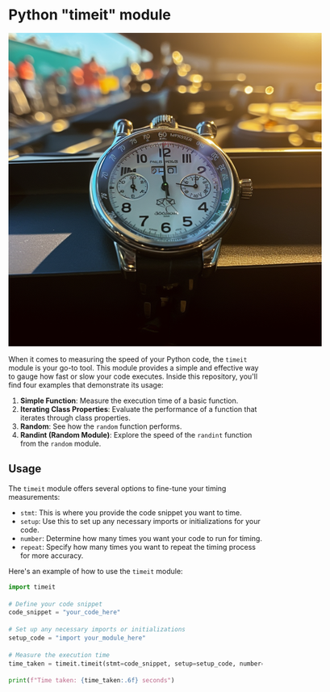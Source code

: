 # Python "timeit" module

<p align="center">
  <img src="https://github.com/ArkadiiOlshevskyi/python_timeit/blob/main/img/arkadii_olshevsky_python_developer_timeit.png" alt="Python timeit module" style="max-width:200%;">
</p>


When it comes to measuring the speed of your Python code, the `timeit` module is your go-to tool. This module provides a simple and effective way to gauge how fast or slow your code executes. Inside this repository, you'll find four examples that demonstrate its usage:

1. **Simple Function**: Measure the execution time of a basic function.
2. **Iterating Class Properties**: Evaluate the performance of a function that iterates through class properties.
3. **Random**: See how the `random` function performs.
4. **Randint (Random Module)**: Explore the speed of the `randint` function from the `random` module.

## Usage

The `timeit` module offers several options to fine-tune your timing measurements:

- `stmt`: This is where you provide the code snippet you want to time.
- `setup`: Use this to set up any necessary imports or initializations for your code.
- `number`: Determine how many times you want your code to run for timing.
- `repeat`: Specify how many times you want to repeat the timing process for more accuracy.

Here's an example of how to use the `timeit` module:

```python
import timeit

# Define your code snippet
code_snippet = "your_code_here"

# Set up any necessary imports or initializations
setup_code = "import your_module_here"

# Measure the execution time
time_taken = timeit.timeit(stmt=code_snippet, setup=setup_code, number=10000)

print(f"Time taken: {time_taken:.6f} seconds")
